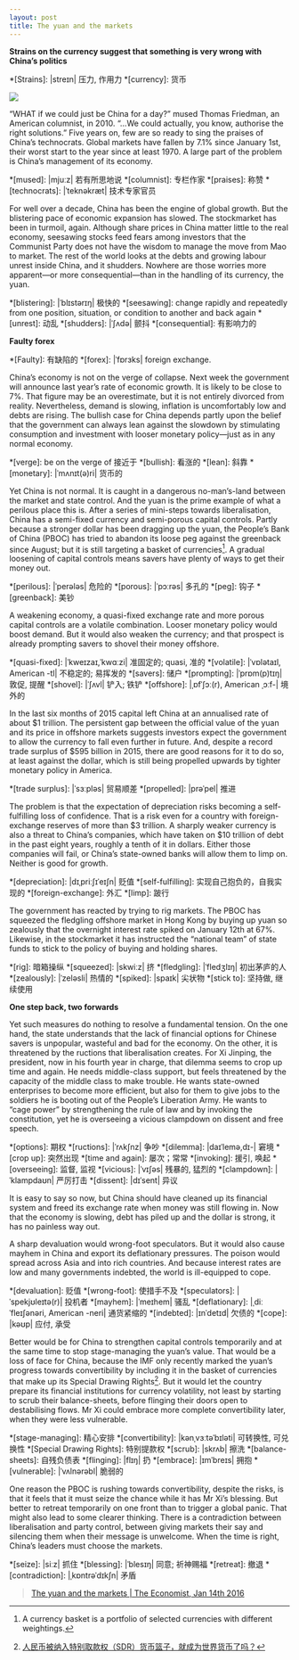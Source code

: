 ```yaml
---
layout: post
title: The yuan and the markets
---
```


__Strains on the currency suggest that something is very wrong with China’s politics__

*[Strains]: |streɪn| 压力, 作用力 
*[currency]: 货币

![](http://cdn.static-economist.com/sites/default/files/imagecache/full-width/images/print-edition/20160116_LDD002_0.jpg)

“WHAT if we could just be China for a day?” mused Thomas Friedman, an American columnist, in 2010. “…We could actually, 
you know, authorise the right solutions.” Five years on, few are so ready to sing the praises of China’s technocrats. 
Global markets have fallen by 7.1% since January 1st, their worst start to the year since at least 1970. A large part 
of the problem is China’s management of its economy.

*[mused]: |mjuːz| 若有所思地说
*[columnist]: 专栏作家
*[praises]: 称赞
*[technocrats]: |ˈteknəkræt| 技术专家官员

For well over a decade, China has been the engine of global growth. But the blistering pace of economic expansion has 
slowed. The stockmarket has been in turmoil, again. Although share prices in China matter little to the real economy, 
seesawing stocks feed fears among investors that the Communist Party does not have the wisdom to manage the move from 
Mao to market. The rest of the world looks at the debts and growing labour unrest inside China, and it 
shudders. Nowhere are those worries more apparent—or more consequential—than in the handling of its currency, the yuan.

*[blistering]: |ˈblɪstərɪŋ| 极快的
*[seesawing]: change rapidly and repeatedly from one position, situation, or condition to another and back again
*[unrest]: 动乱
*[shudders]: |ˈʃʌdə| 颤抖
*[consequential]: 有影响力的

__Faulty forex__

*[Faulty]: 有缺陷的
*[forex]: |ˈfɒrɜks| foreign exchange.

China’s economy is not on the verge of collapse. Next week the government will announce last year’s rate of economic 
growth. It is likely to be close to 7%. That figure may be an overestimate, but it is not entirely divorced from reality. 
Nevertheless, demand is slowing, inflation is uncomfortably low and debts are rising. The bullish case for China depends 
partly upon the belief that the government can always lean against the slowdown by stimulating consumption and investment 
with looser monetary policy—just as in any normal economy.

*[verge]: be on the verge of 接近于
*[bullish]: 看涨的
*[lean]: 斜靠
*[monetary]: |ˈmʌnɪt(ə)ri| 货币的


Yet China is not normal. It is caught in a dangerous no-man’s-land between the market and state control. And the yuan is 
the prime example of what a perilous place this is. After a series of mini-steps towards liberalisation, China has a 
semi-fixed currency and semi-porous capital controls. Partly because a stronger dollar has been dragging up the yuan, the 
People’s Bank of China (PBOC) has tried to abandon its loose peg against the greenback since August; but it is still 
targeting a basket of currencies[^a-basket-of-currencies]. A gradual loosening of capital controls means savers have plenty of ways to get their 
money out.

*[perilous]: |ˈperələs| 危险的
*[porous]: |ˈpɔːrəs| 多孔的
*[peg]: 钩子
*[greenback]: 美钞

[^a-basket-of-currencies]: A currency basket is a portfolio of selected currencies with different weightings.

A weakening economy, a quasi-fixed exchange rate and more porous capital controls are a volatile combination. Looser 
monetary policy would boost demand. But it would also weaken the currency; and that prospect is already prompting savers 
to shovel their money offshore.

*[quasi-fixed]: |ˈkweɪzaɪ,ˈkwɑːzi| 准固定的; quasi, 准的
*[volatile]: |ˈvɒlətaɪl, American -tl| 不稳定的; 易挥发的
*[savers]: 储户 
*[prompting]: |ˈprɒm(p)tɪŋ| 敦促, 提醒
*[shovel]: |ˈʃʌvl| 铲入; 铁铲
*[offshore]: |ˌɒfˈʃɔː(r), American ˌɔːf-| 境外的

In the last six months of 2015 capital left China at an annualised rate of about $1 trillion. The persistent gap between 
the official value of the yuan and its price in offshore markets suggests investors expect the government to allow the 
currency to fall even further in future. And, despite a record trade surplus of $595 billion in 2015, there are good 
reasons for it to do so, at least against the dollar, which is still being propelled upwards by tighter monetary policy 
in America.

*[trade surplus]: |ˈsɜːpləs| 贸易顺差
*[propelled]: |prəˈpel| 推进

The problem is that the expectation of depreciation risks becoming a self-fulfilling loss of confidence. That is a risk 
even for a country with foreign-exchange reserves of more than $3 trillion. A sharply weaker currency is also a threat 
to China’s companies, which have taken on $10 trillion of debt in the past eight years, roughly a tenth of it in dollars. 
Either those companies will fail, or China’s state-owned banks will allow them to limp on. Neither is good for growth.

*[depreciation]: |dɪˌpriːʃɪˈeɪʃn| 贬值
*[self-fulfilling]: 实现自己抱负的，自我实现的
*[foreign-exchange]: 外汇
*[limp]: 跛行


The government has reacted by trying to rig markets. The PBOC has squeezed the fledgling offshore market in Hong Kong by 
buying up yuan so zealously that the overnight interest rate spiked on January 12th at 67%. Likewise, in the stockmarket 
it has instructed the “national team” of state funds to stick to the policy of buying and holding shares.

*[rig]: 暗箱操纵
*[squeezed]: |skwiːz| 挤
*[fledgling]: |ˈfledʒlɪŋ| 初出茅庐的人
*[zealously]: |ˈzeləsli| 热情的
*[spiked]: |spaɪk| 尖状物
*[stick to]: 坚持做, 继续使用

__One step back, two forwards__

Yet such measures do nothing to resolve a fundamental tension. On the one hand, the state understands that the lack of 
financial options for Chinese savers is unpopular, wasteful and bad for the economy. On the other, it is threatened by 
the ructions that liberalisation creates. For Xi Jinping, the president, now in his fourth year in charge, that dilemma 
seems to crop up time and again. He needs middle-class support, but feels threatened by the capacity of 
the middle class to make trouble. He wants state-owned enterprises to become more efficient, but also for them to give 
jobs to the soldiers he is booting out of the People’s Liberation Army. He wants to “cage power” by 
strengthening the rule of law and by invoking the constitution, yet he is overseeing a vicious clampdown on dissent and 
free speech.

*[options]: 期权
*[ructions]: |ˈrʌkʃnz| 争吵
*[dilemma]: |daɪˈlemə,dɪ-| 窘境
*[crop up]: 突然出现
*[time and again]: 屡次；常常
*[invoking]: 援引, 唤起 
*[overseeing]: 监督, 监视
*[vicious]: |ˈvɪʃəs| 残暴的, 猛烈的
*[clampdown]: |ˈklampdaʊn| 严厉打击
*[dissent]: |dɪˈsent| 异议


It is easy to say so now, but China should have cleaned up its financial system and freed its exchange rate when money was 
still flowing in. Now that the economy is slowing, debt has piled up and the dollar is strong, it has no painless way out.

A sharp devaluation would wrong-foot speculators. But it would also cause mayhem in China and export its deflationary 
pressures. The poison would spread across Asia and into rich countries. And because interest rates are low and many 
governments indebted, the world is ill-equipped to cope.

*[devaluation]: 贬值
*[wrong-foot]: 使措手不及
*[speculators]: |ˈspekjʊleɪtə(r)| 投机者
*[mayhem]: |ˈmeɪhem| 骚乱
*[deflationary]: |ˌdiːˈfleɪʃənəri, American -neri| 通货紧缩的
*[indebted]: |ɪnˈdetɪd| 欠债的
*[cope]: |kəʊp| 应付, 承受

Better would be for China to strengthen capital controls temporarily and at the same time to stop stage-managing the yuan’s 
value. That would be a loss of face for China, because the IMF only recently marked the yuan’s progress towards convertibility 
by including it in the basket of currencies that make up its Special Drawing Rights[^SDR]. But it would let the country prepare its 
financial institutions for currency volatility, not least by starting to scrub their balance-sheets, before flinging their 
doors open to destabilising flows. Mr Xi could embrace more complete convertibility later, when they were less vulnerable.

*[stage-managing]: 精心安排
*[convertibility]: |kənˌvɜːtəˈbɪləti| 可转换性, 可兑换性
*[Special Drawing Rights]: 特别提款权
*[scrub]: |skrʌb| 擦洗
*[balance-sheets]: 自残负债表
*[flinging]: |flɪŋ| 扔
*[embrace]: |ɪmˈbreɪs| 拥抱
*[vulnerable]: |ˈvʌlnərəbl| 脆弱的
[^SDR]: [人民币被纳入特别取款权（SDR）货币篮子，就成为世界货币了吗？](https://www.zhihu.com/question/29169312/answer/74761165)

One reason the PBOC is rushing towards convertibility, despite the risks, is that it feels that it must seize the chance 
while it has Mr Xi’s blessing. But better to retreat temporarily on one front than to trigger a global panic. That might also 
lead to some clearer thinking. There is a contradiction between liberalisation and party control, between giving markets their 
say and silencing them when their message is unwelcome. When the time is right, China’s leaders must choose the markets.

*[seize]: |siːz| 抓住
*[blessing]: |ˈblesɪŋ| 同意; 祈神赐福
*[retreat]: 撤退
*[contradiction]: |ˌkɒntrəˈdɪkʃn| 矛盾

> [The yuan and the markets \| The Economist, Jan 14th 2016](http://www.economist.com/news/leaders/21688396-strains-currency-suggest-something-very-wrong-chinas-politics-yuan-and)
